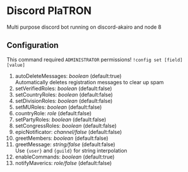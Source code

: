 # Discord PlaTRON
Multi purpose discord bot running on discord-akairo and node 8

## Configuration
This command required `ADMINISTRATOR` permissions!
`!config set [field] [value]`

1. autoDeleteMessages: *boolean* (default:true)   
Automatically deletes registration messages to clear up spam
2. setVerifiedRoles: *boolean* (default:false)   
3. setCountryRoles: *boolean* (default:false)   
4. setDivisionRoles: *boolean* (default:false)   
5. setMURoles: *boolean* (default:false)   
6. countryRole: *role* (default:false)   
7. setPartyRoles: *boolean* (default:false)   
8. setCongressRoles: *boolean* (default:false)   
9. epicNotificator: *channel/false* (default:false)   
10. greetMembers: *boolean* (default:false)   
11. greetMessage: *string/false* (default:false)   
Use `{user}` and `{guild}` for string interpolation
12. enableCommands: *boolean* (default:true)
13. notifyMaverics: *role/false* (default:false)